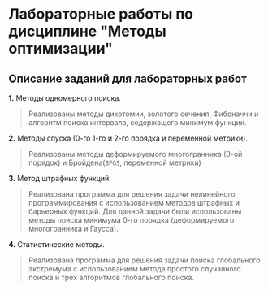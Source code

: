 # Лабораторные работы по дисциплине "Методы оптимизации" #
## Описание заданий для лабораторных работ ##

**1.** Методы одномерного поиска.
> Реализованы методы дихотомии, золотого сечения, Фибоначчи и алгоритм поиска интервала, содержащего минимум функции.

**2.** Методы спуска (0-го 1-го и 2-го порядка и переменной метрики).
> Реализованы методы деформируемого многогранника (0-ой порядок) и Бройдена(`BFGS`, переменной метрики)

**3.** Метод штрафных функций.
> Реализована программа для решения задачи нелинейного программирования с использованием методов штрафных и барьерных функций. Для данной задачи были использованы методы поиска минимума 0-го порядка (деформируемого многогранника и Гаусса).

**4.** Статистические методы.
> Реализована программа для решения задачи поиска глобального экстремума с использованием метода простого случайного поиска и трех алгоритмов глобального поиска.
